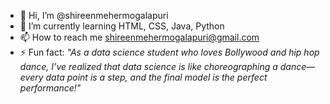 - 👋 Hi, I’m @shireenmehermogalapuri
- 🌱 I’m currently learning HTML, CSS, Java, Python 
- 📫 How to reach me shireenmehermogalapuri@gmail.com
- ⚡ Fun fact: 
*"As a data science student who loves Bollywood and hip hop dance, I’ve realized that data science is like choreographing a dance—every data point is a step, and the final model is the perfect performance!"*


<!---
shireenmehermogalapuri/shireenmehermogalapuri is a ✨ special ✨ repository because its `README.md` (this file) appears on your GitHub profile.
You can click the Preview link to take a look at your changes.
--->
